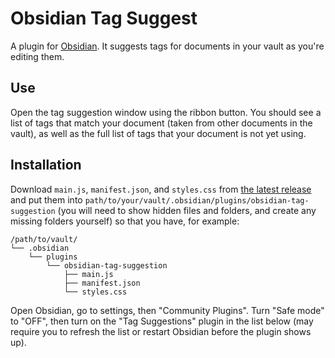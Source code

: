 # Obsidian Tag Suggest

A plugin for [Obsidian](https://obsidian.md/). It suggests tags for documents in your vault as you're editing them.

## Use

Open the tag suggestion window using the ribbon button. You should see a list of tags that match your document (taken from other documents in the vault), as well as the full list of tags that your document is not yet using.

## Installation

Download `main.js`, `manifest.json`, and `styles.css` from [the latest release](https://github.com/a-wilkes/obsidian-tag-suggestion/releases) and put them into `path/to/your/vault/.obsidian/plugins/obsidian-tag-suggestion` (you will need to show hidden files and folders, and create any missing folders yourself) so that you have, for example:

```
/path/to/vault/
└── .obsidian
    └── plugins
        └── obsidian-tag-suggestion
            ├── main.js
            ├── manifest.json
            └── styles.css
```

Open Obsidian, go to settings, then "Community Plugins". Turn "Safe mode" to "OFF", then turn on the "Tag Suggestions" plugin in the list below (may require you to refresh the list or restart Obsidian before the plugin shows up).
